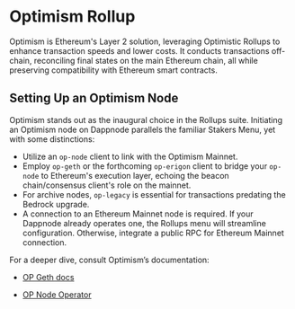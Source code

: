 # Optimism Rollup

Optimism is Ethereum's Layer 2 solution, leveraging Optimistic Rollups to enhance transaction speeds and lower costs. It conducts transactions off-chain, reconciling final states on the main Ethereum chain, all while preserving compatibility with Ethereum smart contracts.

## Setting Up an Optimism Node

Optimism stands out as the inaugural choice in the Rollups suite. Initiating an Optimism node on Dappnode parallels the familiar Stakers Menu, yet with some distinctions:

- Utilize an `op-node` client to link with the Optimism Mainnet.
- Employ `op-geth` or the forthcoming `op-erigon` client to bridge your `op-node` to Ethereum's execution layer, echoing the beacon chain/consensus client's role on the mainnet.
- For archive nodes, `op-legacy` is essential for transactions predating the Bedrock upgrade.
- A connection to an Ethereum Mainnet node is required. If your Dappnode already operates one, the Rollups menu will streamline configuration. Otherwise, integrate a public RPC for Ethereum Mainnet connection.

For a deeper dive, consult Optimism’s documentation:

- [OP Geth docs](https://op-geth.optimism.io/)

- [OP Node Operator](https://community.optimism.io/docs/developers/bedrock/node-operator-guide/)
